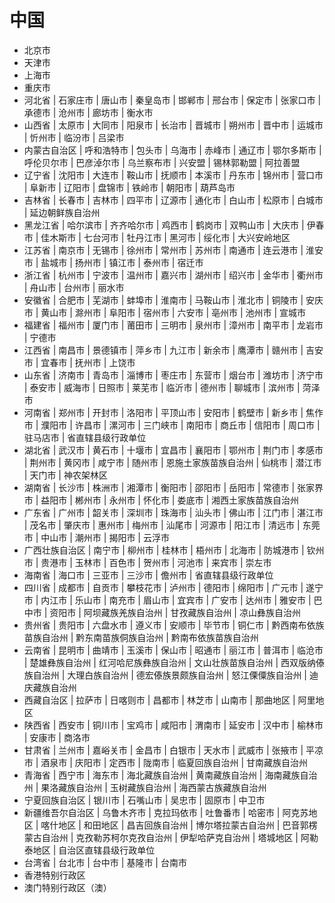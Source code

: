 # 中国

* 北京市
* 天津市
* 上海市
* 重庆市
* 河北省 | 石家庄市 | 唐山市 | 秦皇岛市 | 邯郸市 | 邢台市 | 保定市 | 张家口市 | 承德市 | 沧州市 | 廊坊市 | 衡水市
* 山西省 | 太原市 | 大同市 | 阳泉市 | 长治市 | 晋城市 | 朔州市 | 晋中市 | 运城市 | 忻州市 | 临汾市 | 吕梁市
* 内蒙古自治区 | 呼和浩特市 | 包头市 | 乌海市 | 赤峰市 | 通辽市 | 鄂尔多斯市 | 呼伦贝尔市 | 巴彦淖尔市 | 乌兰察布市 | 兴安盟 | 锡林郭勒盟 | 阿拉善盟
* 辽宁省 | 沈阳市 | 大连市 | 鞍山市 | 抚顺市 | 本溪市 | 丹东市 | 锦州市 | 营口市 | 阜新市 | 辽阳市 | 盘锦市 | 铁岭市 | 朝阳市 | 葫芦岛市
* 吉林省 | 长春市 | 吉林市 | 四平市 | 辽源市 | 通化市 | 白山市 | 松原市 | 白城市 | 延边朝鲜族自治州
* 黑龙江省 | 哈尔滨市 | 齐齐哈尔市 | 鸡西市 | 鹤岗市 | 双鸭山市 | 大庆市 | 伊春市 | 佳木斯市 | 七台河市 | 牡丹江市 | 黑河市 | 绥化市 | 大兴安岭地区
* 江苏省 | 南京市 | 无锡市 | 徐州市 | 常州市 | 苏州市 | 南通市 | 连云港市 | 淮安市 | 盐城市 | 扬州市 | 镇江市 | 泰州市 | 宿迁市
* 浙江省 | 杭州市 | 宁波市 | 温州市 | 嘉兴市 | 湖州市 | 绍兴市 | 金华市 | 衢州市 | 舟山市 | 台州市 | 丽水市
* 安徽省 | 合肥市 | 芜湖市 | 蚌埠市 | 淮南市 | 马鞍山市 | 淮北市 | 铜陵市 | 安庆市 | 黄山市 | 滁州市 | 阜阳市 | 宿州市 | 六安市 | 亳州市 | 池州市 | 宣城市
* 福建省 | 福州市 | 厦门市 | 莆田市 | 三明市 | 泉州市 | 漳州市 | 南平市 | 龙岩市 | 宁德市
* 江西省 | 南昌市 | 景德镇市 | 萍乡市 | 九江市 | 新余市 | 鹰潭市 | 赣州市 | 吉安市 | 宜春市 | 抚州市 | 上饶市
* 山东省 | 济南市 | 青岛市 | 淄博市 | 枣庄市 | 东营市 | 烟台市 | 潍坊市 | 济宁市 | 泰安市 | 威海市 | 日照市 | 莱芜市 | 临沂市 | 德州市 | 聊城市 | 滨州市 | 菏泽市
* 河南省 | 郑州市 | 开封市 | 洛阳市 | 平顶山市 | 安阳市 | 鹤壁市 | 新乡市 | 焦作市 | 濮阳市 | 许昌市 | 漯河市 | 三门峡市 | 南阳市 | 商丘市 | 信阳市 | 周口市 | 驻马店市 | 省直辖县级行政单位
* 湖北省 | 武汉市 | 黄石市 | 十堰市 | 宜昌市 | 襄阳市 | 鄂州市 | 荆门市 | 孝感市 | 荆州市 | 黄冈市 | 咸宁市 | 随州市 | 恩施土家族苗族自治州 | 仙桃市 | 潜江市 | 天门市 | 神农架林区
* 湖南省 | 长沙市 | 株洲市 | 湘潭市 | 衡阳市 | 邵阳市 | 岳阳市 | 常德市 | 张家界市 | 益阳市 | 郴州市 | 永州市 | 怀化市 | 娄底市 | 湘西土家族苗族自治州
* 广东省 | 广州市 | 韶关市 | 深圳市 | 珠海市 | 汕头市 | 佛山市 | 江门市 | 湛江市 | 茂名市 | 肇庆市 | 惠州市 | 梅州市 | 汕尾市 | 河源市 | 阳江市 | 清远市 | 东莞市 | 中山市 | 潮州市 | 揭阳市 | 云浮市
* 广西壮族自治区 | 南宁市 | 柳州市 | 桂林市 | 梧州市 | 北海市 | 防城港市 | 钦州市 | 贵港市 | 玉林市 | 百色市 | 贺州市 | 河池市 | 来宾市 | 崇左市
* 海南省 | 海口市 | 三亚市 | 三沙市 | 儋州市 | 省直辖县级行政单位
* 四川省 | 成都市 | 自贡市 | 攀枝花市 | 泸州市 | 德阳市 | 绵阳市 | 广元市 | 遂宁市 | 内江市 | 乐山市 | 南充市 | 眉山市 | 宜宾市 | 广安市 | 达州市 | 雅安市 | 巴中市 | 资阳市 | 阿坝藏族羌族自治州 | 甘孜藏族自治州 | 凉山彝族自治州
* 贵州省 | 贵阳市 | 六盘水市 | 遵义市 | 安顺市 | 毕节市 | 铜仁市 | 黔西南布依族苗族自治州 | 黔东南苗族侗族自治州 | 黔南布依族苗族自治州
* 云南省 | 昆明市 | 曲靖市 | 玉溪市 | 保山市 | 昭通市 | 丽江市 | 普洱市 | 临沧市 | 楚雄彝族自治州 | 红河哈尼族彝族自治州 | 文山壮族苗族自治州 | 西双版纳傣族自治州 | 大理白族自治州 | 德宏傣族景颇族自治州 | 怒江傈僳族自治州 | 迪庆藏族自治州
* 西藏自治区 | 拉萨市 | 日喀则市 | 昌都市 | 林芝市 | 山南市 | 那曲地区 | 阿里地区
* 陕西省 | 西安市 | 铜川市 | 宝鸡市 | 咸阳市 | 渭南市 | 延安市 | 汉中市 | 榆林市 | 安康市 | 商洛市
* 甘肃省 | 兰州市 | 嘉峪关市 | 金昌市 | 白银市 | 天水市 | 武威市 | 张掖市 | 平凉市 | 酒泉市 | 庆阳市 | 定西市 | 陇南市 | 临夏回族自治州 | 甘南藏族自治州
* 青海省 | 西宁市 | 海东市 | 海北藏族自治州 | 黄南藏族自治州 | 海南藏族自治州 | 果洛藏族自治州 | 玉树藏族自治州 | 海西蒙古族藏族自治州
* 宁夏回族自治区 | 银川市 | 石嘴山市 | 吴忠市 | 固原市 | 中卫市
* 新疆维吾尔自治区 | 乌鲁木齐市 | 克拉玛依市 | 吐鲁番市 | 哈密市 | 阿克苏地区 | 喀什地区 | 和田地区 | 昌吉回族自治州 | 博尔塔拉蒙古自治州 | 巴音郭楞蒙古自治州 | 克孜勒苏柯尔克孜自治州 | 伊犁哈萨克自治州 | 塔城地区 | 阿勒泰地区 | 自治区直辖县级行政单位
* 台湾省 | 台北市 | 台中市 | 基隆市 | 台南市
* 香港特别行政区
* 澳门特别行政区（澳）
